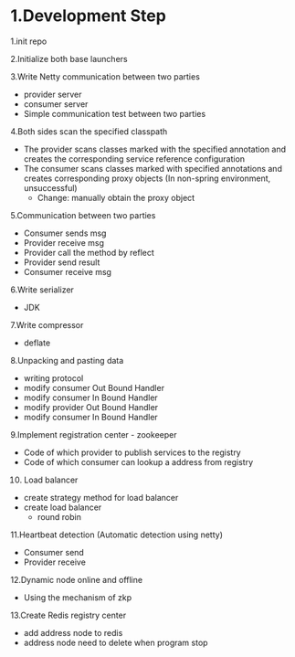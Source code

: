 # 1.Development Step

1.init repo

2.Initialize both base launchers

3.Write Netty communication between two parties

- provider server
- consumer server
- Simple communication test between two parties

4.Both sides scan the specified classpath

- The provider scans classes marked with the specified annotation and creates the corresponding service reference configuration
- The consumer scans classes marked with specified annotations and creates corresponding proxy objects  (In non-spring environment, unsuccessful)
  - Change: manually obtain the proxy object

5.Communication between two parties

- Consumer sends msg
- Provider receive msg
- Provider call the method by reflect
- Provider send result
- Consumer receive msg

6.Write serializer

- JDK

7.Write compressor

- deflate

8.Unpacking and pasting data

- writing protocol
- modify consumer Out Bound Handler
- modify consumer In Bound Handler
- modify provider Out Bound Handler
- modify consumer In Bound Handler

9.Implement registration center - zookeeper

- Code of which provider to publish services to the registry
- Code of which consumer can lookup a address from registry

10. Load balancer

- create strategy method for load balancer
- create load balancer
  - round robin

11.Heartbeat detection (Automatic detection using netty)

- Consumer send
- Provider receive

12.Dynamic node online and offline

- Using the mechanism of zkp

13.Create Redis registry center

- add address node to redis
- address node need to delete when program stop
